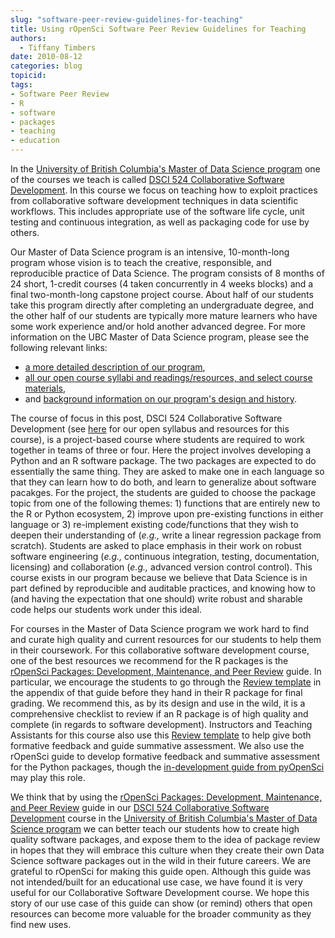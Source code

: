```yaml
---
slug: "software-peer-review-guidelines-for-teaching"
title: Using rOpenSci Software Peer Review Guidelines for Teaching
authors:
  - Tiffany Timbers
date: 2010-08-12
categories: blog
topicid:
tags:
- Software Peer Review
- R
- software
- packages
- teaching
- education
---
```


In the [University of British Columbia's Master of Data Science program](https://ubc-mds.github.io/about/) one of the courses we teach is called [DSCI 524 Collaborative Software Development](https://github.com/UBC-MDS/DSCI_524_collab-sw-dev). In this course we focus on teaching how to exploit practices from collaborative software development techniques in data scientific workflows. This includes appropriate use of the software life cycle, unit testing and continuous integration, as well as packaging code for use by others. 

Our Master of Data Science program is an intensive, 10-month-long program whose vision is to teach the creative, responsible, and reproducible practice of Data Science. The program consists of 8 months of 24 short, 1-credit courses (4 taken concurrently in 4 weeks blocks) and a final two-month-long capstone project course. About half of our students take this program directly after completing an undergraduate degree, and the other half of our students are typically more mature learners who have some work experience and/or hold another advanced degree. For more information on the UBC Master of Data Science program, please see the following relevant links:

- [a more detailed description of our program](https://ubc-mds.github.io/about/), 
- [all our open course syllabi and readings/resources, and select course materials](http://ubc-mds.github.io/public/), 
- and [background information on our program's design and history](https://ubc-mds.github.io/2019-02-19-designing-mds/).

The course of focus in this post, DSCI 524 Collaborative Software Development (see [here](https://github.com/UBC-MDS/DSCI_524_collab-sw-dev) for our open syllabus and resources for this course), is a project-based course where students are required to work together in teams of three or four. Here the project involves developing a Python and an R software package. The two packages are expected to do essentially the same thing. They are asked to make one in each language so that they can learn how to do both, and learn to generalize about software pacakges. For the project, the students are guided to choose the package topic from one of the following themes: 1) functions that are entirely new to the R or Python ecosystem, 2) improve upon pre-existing functions in either language or 3) re-implement existing code/functions that they wish to deepen their understanding of (*e.g.,* write a linear regression package from scratch). Students are asked to place emphasis in their work on robust software engineering (*e.g.,* continuous integration, testing, documentation, licensing) and collaboration (*e.g.,* advanced version control control). This course exists in our program because we believe that Data Science is in part defined by reproducible and auditable practices, and knowing how to (and having the expectation that one should) write robust and sharable code helps our students work under this ideal. 

For courses in the Master of Data Science program we work hard to find and curate high quality and current resources for our students to help them in their coursework. For this collaborative software development course, one of the best resources we recommend for the R packages is the [rOpenSci Packages: Development, Maintenance, and Peer Review](https://devguide.ropensci.org/) guide. In particular, we encourage the students to go through the [Review template](https://devguide.ropensci.org/reviewtemplate.html) in the appendix of that guide before they hand in their R package for final grading. We recommend this, as by its design and use in the wild, it is a comprehensive checklist to review if an R package is of high quality and complete (in regards to software development). Instructors and Teaching Assistants for this course also use this [Review template](https://devguide.ropensci.org/reviewtemplate.html) to help give both formative feedback and guide summative assessment. We also use the rOpenSci guide to develop formative feedback and summative assessment for the Python packages, though the [in-development guide from pyOpenSci](https://www.pyopensci.org/dev_guide) may play this role. 

We think that by using the [rOpenSci Packages: Development, Maintenance, and Peer Review](https://devguide.ropensci.org/) guide in our [DSCI 524 Collaborative Software Development](https://github.com/UBC-MDS/DSCI_524_collab-sw-dev) course in the [University of British Columbia's Master of Data Science program](https://ubc-mds.github.io/about/) we can better teach our students how to create high quality software packages, and expose them to the idea of package review in hopes that they will embrace this culture when they create their own Data Science software packages out in the wild in their future careers. We are grateful to rOpenSci for making this guide open. Although this guide was not intended/built for an educational use case, we have found it is very useful for our Collaborative Software Development course. We hope this story of our use case of this guide can show (or remind) others that open resources can become more valuable for the broader community as they find new uses. 




